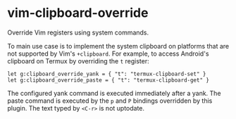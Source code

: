 # vim-clipboard-override

Override Vim registers using system commands.

To main use case is to implement the system clipboard on platforms that are not supported by Vim's `+clipboard`.
For example, to access Android's clipboard on Termux by overriding the `t` register:

```viml
let g:clipboard_override_yank = { "t": "termux-clipboard-set" }
let g:clipboard_override_paste = { "t": "termux-clipboard-get" }
```

The configured yank command is executed immediately after a yank.
The paste command is executed by the `p` and `P` bindings overridden by this plugin. The text typed by `<C-r>` is not uptodate.
